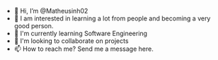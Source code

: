 - 👋 Hi, I’m @Matheusinh02
- 👀 I am interested in learning a lot from people and becoming a very good person.
- 🌱 I'm currently learning Software Engineering
- 💞️ I'm looking to collaborate on projects
- 📫 How to reach me? Send me a message here.

<!---
Matheusinh02/Matheusinh02 is a ✨ special ✨ repository because its `README.md` (this file) appears on your GitHub profile.
You can click the Preview link to take a look at your changes.
--->
